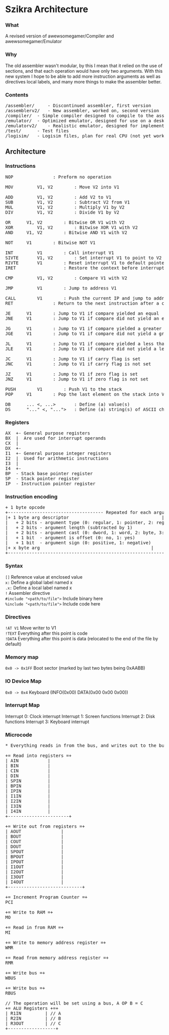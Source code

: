 # Szikra Architecture

### What
A revised version of awewsomegamer/Compiler and awewsomegamer/Emulator

### Why
The old assembler wasn't modular, by this I mean that it relied on the use
of sections, and that each operation would have only two arguments.
With this new system I hope to be able to add more instruction arguments as
well as directives local labels, and many more things to make the assembler
better.

### Contents
<pre>
/assembler/ 	- Discontinued assembler, first version
/assemblerv2/   - New assembler, worked on, second version
/compiler/	- Simple compiler designed to compile to the assembly language (not yet worked on)
/emulator/ 	- Optimized emulator, designed for use on a desktop
/emulatorv2/    - Realistic emulator, designed for implementation in logic software (logisim, etc...) or in real life (not yet worked on)
/test/		- Test files 
/logisim/ 	- Logisim files, plan for real CPU (not yet worked on)
</pre>

## Architecture

### Instructions
<pre>
NOP				  : Preform no operation

MOV 		V1, V2 		  : Move V2 into V1

ADD 		V1, V2 		  : Add V2 to V1
SUB 		V1, V2 		  : Subtract V2 from V1
MUL 		V1, V2 		  : Multiply V1 by V2
DIV 		V1, V2 		  : Divide V1 by V2

OR		V1, V2 		  : Bitwise OR V1 with V2
XOR 		V1, V2 		  : Bitwise XOR V1 with V2
AND		V1, V2 		  : Bitwise AND V1 with V2

NOT		V1	  	  : Bitwise NOT V1

INT 		V1		  : Call interrupt V1
SIVTE 		V1, V2 		  : Set interrupt V1 to point to V2
RIVTE 		V1		  : Reset interrupt V1 to default pointer
IRET		   		  : Restore the context before interrupt was called

CMP 		V1, V2 		  : Compare V1 with V2

JMP 		V1		  : Jump to address V1

CALL 		V1		  : Push the current IP and jump to address V1
RET				  : Return to the next instruction after a call

JE		V1	   	  : Jump to V1 if compare yielded an equal
JNE		V1	   	  : Jump to V1 if compare did not yield an equal

JG		V1	   	  : Jump to V1 if compare yielded a greater than
JGE		V1	   	  : Jump to V1 if compare did not yield a greater than

JL		V1	   	  : Jump to V1 if compare yielded a less than
JLE		V1	   	  : Jump to V1 if compare did not yield a less than

JC		V1	   	  : Jump to V1 if carry flag is set
JNC		V1	   	  : Jump to V1 if carry flag is not set

JZ		V1	   	  : Jump to V1 if zero flag is set
JNZ		V1		  : Jump to V1 if zero flag is not set

PUSH		V1		  : Push V1 to the stack
POP		V1 	   	  : Pop the last element on the stack into V1

DB		... <, ...> 	  : Define (a) value(s)
DS		"..." <, "...">   : Define (a) string(s) of ASCII characters
</pre>

### Registers
<pre>
AX	+- General purpose registers
BX	|  Are used for interrupt operands
CX	|
DX	+-
I1	+- General purpose integer registers
I2	|  Used for arithmetic instructions
I3	|
I4	+-
BP	- Stack base pointer register
SP	- Stack pointer register
IP	- Instruction pointer register
</pre>

### Instruction encoding
<pre>
+ 1 byte opcode
+------------------------------------ Repeated for each argument --------------------------+
|+ 1 byte arg descriptor								   |
|	+ 2 bits - argument type (0: regular, 1: pointer, 2: register, 3: register pointer)|
|	+ 2 bits - argument length (subtracted by 1)					   |
|	+ 2 bits - argument cast (0: dword, 1: word, 2: byte, 3: reserved)		   |
|	+ 1 bit  - argument is offset (0: no, 1: yes)					   |
|	+ 1 bit  - argument sign (0: positive, 1: negative)				   |
|+ x byte arg										   |
+------------------------------------------------------------------------------------------+
</pre>

### Syntax
`[]` Reference value at enclosed value <br>
`x:` Define a global label named x <br>
`.x:` Define a local label named x <br>
`!` Assembler directive <br>
`#include "<path/to/file">` Include binary here <br>
`%include "<path/to/file">` Include code here <br>

### Directives
`!AT V1` Move writer to V1 <br>
`!TEXT` Everything after this point is code <br>
`!DATA` Everything after this point is data (relocated to the end of the file by default) <br>

### Memory map
`0x0 -> 0x1FF` Boot sector (marked by last two bytes being 0xAABB)
### IO Device Map
`0x0 -> 0x4` Keyboard (INFO(0x00) DATA(0x00 0x00 0x00))
### Interrupt Map
Interrupt 0: Clock interrupt
Interrupt 1: Screen functions
Interrupt 2: Disk functions
Interrupt 3: Keyboard interrupt

### Microcode
<pre>
* Everything reads in from the bus, and writes out to the bus

+= Read into registers =+
| AIN			|
| BIN			|
| CIN			|
| DIN			|
| SPIN			|
| BPIN			|
| IPIN			|
| I1IN			|
| I2IN			|
| I3IN			|
| I4IN			|
+-----------------------+

+= Write out from registers =+
| AOUT			     |
| BOUT			     |
| COUT			     |
| DOUT			     |
| SPOUT			     |
| BPOUT			     |
| IPOUT			     |
| I1OUT			     |
| I2OUT			     |
| I3OUT			     |
| I4OUT			     |
+----------------------------+

+= Increment Program Counter =+
PCI

+= Write to RAM =+
MO

+= Read in from RAM =+
MI

+= Write to memory address register =+
WMR

+= Read from memory address register =+
RMR

+= Write bus =+
WBUS

+= Write bus =+
RBUS

// The operation will be set using a bus, A OP B = C
+= ALU Registers +=+
| R1IN		   | // A
| R2IN		   | // B
| R3OUT		   | // C
+------------------+

</pre>